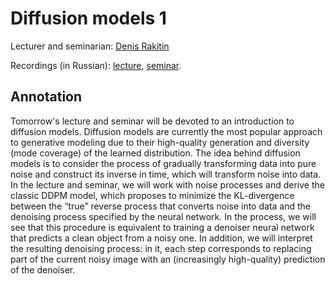 # Diffusion models 1

Lecturer and seminarian: [Denis Rakitin](https://www.hse.ru/org/persons/190910999/)

Recordings (in Russian): [lecture](), [seminar]().

## Annotation

Tomorrow's lecture and seminar will be devoted to an introduction to diffusion models. Diffusion models are currently the most popular approach to generative modeling due to their high-quality generation and diversity (mode coverage) of the learned distribution. The idea behind diffusion models is to consider the process of gradually transforming data into pure noise and construct its inverse in time, which will transform noise into data. In the lecture and seminar, we will work with noise processes and derive the classic DDPM model, which proposes to minimize the KL-divergence between the “true” reverse process that converts noise into data and the denoising process specified by the neural network. In the process, we will see that this procedure is equivalent to training a denoiser neural network that predicts a clean object from a noisy one. In addition, we will interpret the resulting denoising process: in it, each step corresponds to replacing part of the current noisy image with an (increasingly high-quality) prediction of the denoiser.